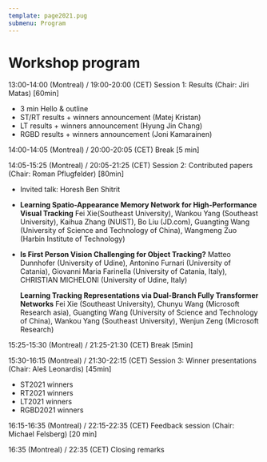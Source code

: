 ```yaml
---
template: page2021.pug
submenu: Program
---
```


# Workshop program

13:00-14:00 (Montreal) / 19:00-20:00 (CET) Session 1: Results (Chair: Jiri Matas) [60min]

 * 3 min Hello & outline
 * ST/RT results + winners announcement (Matej Kristan)
 * LT results + winners announcement (Hyung Jin Chang)
 * RGBD results + winners announcement (Joni Kamarainen)

14:00-14:05 (Montreal) / 20:00-20:05 (CET) Break [5 min]

14:05-15:25 (Montreal) / 20:05-21:25 (CET) Session 2: Contributed papers (Chair: Roman Pflugfelder) [80min]

 *  Invited talk: Horesh Ben Shitrit
 
 *  **Learning Spatio-Appearance Memory Network for High-Performance Visual Tracking** Fei Xie(Southeast University), Wankou Yang (Southeast University), Kaihua Zhang (NUIST), Bo Liu (JD.com), Guangting Wang (University of Science and Technology of China), Wangmeng Zuo (Harbin Institute of Technology)

 *  **Is First Person Vision Challenging for Object Tracking?** Matteo Dunnhofer (University of Udine), Antonino Furnari (University of Catania), Giovanni Maria Farinella (University of Catania, Italy), CHRISTIAN MICHELONI (University of Udine, Italy)

    **Learning Tracking Representations via Dual-Branch Fully Transformer Networks** Fei Xie (Southeast University), Chunyu Wang (Microsoft Research asia), Guangting Wang (University of Science and Technology of China), Wankou Yang (Southeast University), Wenjun Zeng (Microsoft Research)

15:25-15:30 (Montreal) / 21:25-21:30 (CET) Break [5min]

15:30-16:15 (Montreal) / 21:30-22:15 (CET) Session 3: Winner presentations (Chair: Aleš Leonardis) [45min]

 *  ST2021 winners
 *  RT2021 winners
 *  LT2021 winners
 *  RGBD2021 winners

16:15-16:35 (Montreal) / 22:15-22:35 (CET) Feedback session (Chair: Michael Felsberg) [20 min]

16:35 (Montreal) / 22:35 (CET) Closing remarks

